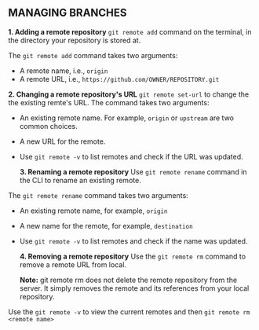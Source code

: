 ## MANAGING BRANCHES

**1. Adding a remote repository**
`git remote add` command on the terminal, in the directory your repository is stored at.

The `git remote add` command takes two arguments:

-   A remote name, i.e., `origin`
-   A remote URL, i.e., `https://github.com/OWNER/REPOSITORY.git`

**2. Changing a remote repository's URL**
`git remote set-url` to change the the existing remte's URL. The command takes two arguments:

-   An existing remote name. For example, `origin` or `upstream` are two common choices.
-   A new URL for the remote.
-   Use `git remote -v` to list remotes and check if the URL was updated.

    **3. Renaming a remote repository**
    Use `git remote rename` command in the CLI to rename an existing remote.

The `git remote rename` command takes two arguments:

-   An existing remote name, for example, `origin`
-   A new name for the remote, for example, `destination`
-   Use `git remote -v` to list remotes and check if the name was updated.

    **4. Removing a remote repository**
    Use the `git remote rm` command to remove a remote URL from local.

    **Note:** git remote rm does not delete the remote repository from the server. It simply removes the remote and its references from your local repository.

Use the `git remote -v` to view the current remotes and then `git remote rm <remote name>`
